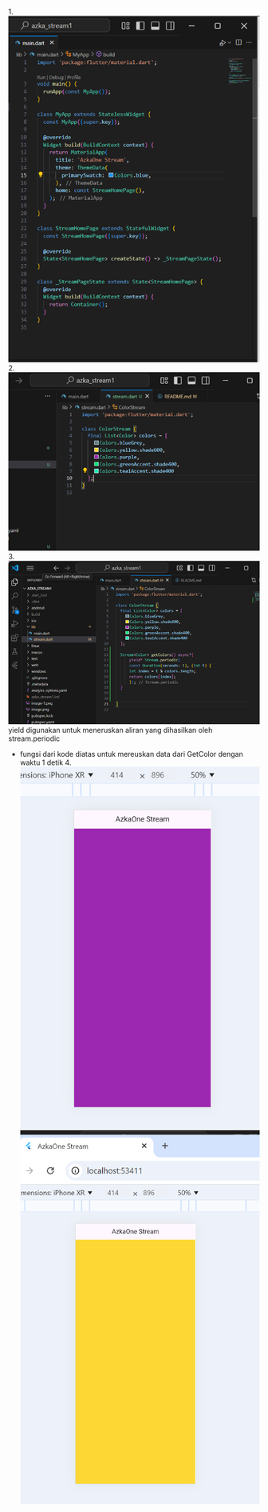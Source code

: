  1.![soal 1](image.png)
 2.![soal 2](image-1.png)
 3.![soal 3](image-2.png)
 yield digunakan untuk meneruskan aliran yang dihasilkan oleh stream.periodic
 - fungsi dari kode diatas untuk mereuskan data dari GetColor dengan waktu 1 detik
 4.![soal4](image-3.png)
 ![soal 4](image-4.png)
 
